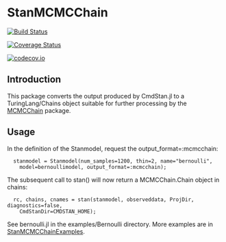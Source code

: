 # StanMCMCChain

[![Build Status](https://travis-ci.org/StanJulia/StanMCMCChain.jl.svg?branch=master)](https://travis-ci.org/StanJulia/StanMCMCChain.jl)

[![Coverage Status](https://coveralls.io/repos/StanJulia/StanMCMCChain.jl/badge.svg?branch=master&service=github)](https://coveralls.io/github/StanJulia/StanMCMCChain.jl?branch=master)

[![codecov.io](http://codecov.io/github/StanJulia/StanMCMCChain.jl/coverage.svg?branch=master)](http://codecov.io/github/StanJulia/StanMCMCChain.jl?branch=master)


## Introduction

This package converts the output produced by CmdStan.jl to a TuringLang/Chains object suitable for further processing by the [MCMCChain](https://github.com/TuringLang/MCMCChain.jl) package.

## Usage

In the definition of the Stanmodel, request the output_format=:mcmcchain:

```
  stanmodel = Stanmodel(num_samples=1200, thin=2, name="bernoulli", 
    model=bernoullimodel, output_format=:mcmcchain);
```

The subsequent call to stan() will now return a MCMCChain.Chain object in chains:

```
  rc, chains, cnames = stan(stanmodel, observeddata, ProjDir, diagnostics=false,
    CmdStanDir=CMDSTAN_HOME);
```

See bernoulli.jl in the examples/Bernoulli directory. More examples are in [StanMCMCChainExamples](https://github.com/StanJulia/StanMCMCChainExamples.jl).